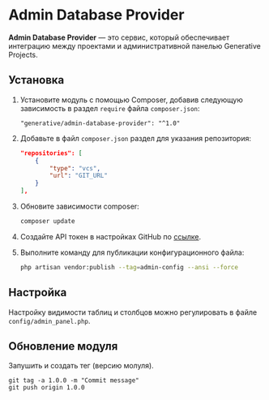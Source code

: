 # Admin Database Provider

**Admin Database Provider** — это сервис, который обеспечивает интеграцию между проектами и административной панелью Generative Projects.

## Установка

1. Установите модуль с помощью Composer, добавив следующую зависимость в раздел `require` файла `composer.json`:

    ```
    "generative/admin-database-provider": "^1.0"
    ```

2. Добавьте в файл `composer.json` раздел для указания репозитория:

    ```json
    "repositories": [
        {
            "type": "vcs",
            "url": "GIT_URL"
        }
    ],
    ```

3. Обновите зависимости composer:

    ```bash
    composer update
    ```

4. Создайте API токен в настройках GitHub по [ссылке](https://github.com/settings/tokens/new?scopes=repo&description=Composer+API+KEY).

5. Выполните команду для публикации конфигурационного файла:

    ```bash
    php artisan vendor:publish --tag=admin-config --ansi --force
    ```

## Настройка

Настройку видимости таблиц и столбцов можно регулировать в файле `config/admin_panel.php`.

## Обновление модуля
Запушить и создать тег (версию молуля).
```
git tag -a 1.0.0 -m "Commit message"
git push origin 1.0.0
```

